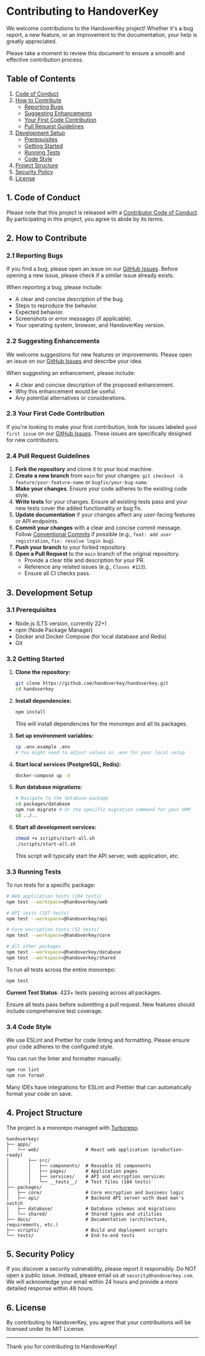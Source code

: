# Contributing to HandoverKey

We welcome contributions to the HandoverKey project! Whether it's a bug report, a new feature, or an improvement to the documentation, your help is greatly appreciated.

Please take a moment to review this document to ensure a smooth and effective contribution process.

## Table of Contents

1.  [Code of Conduct](#1-code-of-conduct)
2.  [How to Contribute](#2-how-to-contribute)
    - [Reporting Bugs](#21-reporting-bugs)
    - [Suggesting Enhancements](#22-suggesting-enhancements)
    - [Your First Code Contribution](#23-your-first-code-contribution)
    - [Pull Request Guidelines](#24-pull-request-guidelines)
3.  [Development Setup](#3-development-setup)
    - [Prerequisites](#31-prerequisites)
    - [Getting Started](#32-getting-started)
    - [Running Tests](#33-running-tests)
    - [Code Style](#34-code-style)
4.  [Project Structure](#4-project-structure)
5.  [Security Policy](#5-security-policy)
6.  [License](#6-license)

## 1. Code of Conduct

Please note that this project is released with a [Contributor Code of Conduct](CODE_OF_CONDUCT.md). By participating in this project, you agree to abide by its terms.

## 2. How to Contribute

### 2.1 Reporting Bugs

If you find a bug, please open an issue on our [GitHub Issues](https://github.com/mahiuddinalkamal/handoverkey/issues). Before opening a new issue, please check if a similar issue already exists.

When reporting a bug, please include:

- A clear and concise description of the bug.
- Steps to reproduce the behavior.
- Expected behavior.
- Screenshots or error messages (if applicable).
- Your operating system, browser, and HandoverKey version.

### 2.2 Suggesting Enhancements

We welcome suggestions for new features or improvements. Please open an issue on our [GitHub Issues](https://github.com/mahiuddinalkamal/handoverkey/issues) and describe your idea.

When suggesting an enhancement, please include:

- A clear and concise description of the proposed enhancement.
- Why this enhancement would be useful.
- Any potential alternatives or considerations.

### 2.3 Your First Code Contribution

If you're looking to make your first contribution, look for issues labeled `good first issue` on our [GitHub Issues](https://github.com/mahiuddinalkamal/handoverkey/issues). These issues are specifically designed for new contributors.

### 2.4 Pull Request Guidelines

1.  **Fork the repository** and clone it to your local machine.
2.  **Create a new branch** from `main` for your changes: `git checkout -b feature/your-feature-name` or `bugfix/your-bug-name`.
3.  **Make your changes**. Ensure your code adheres to the existing code style.
4.  **Write tests** for your changes. Ensure all existing tests pass and your new tests cover the added functionality or bug fix.
5.  **Update documentation** if your changes affect any user-facing features or API endpoints.
6.  **Commit your changes** with a clear and concise commit message. Follow [Conventional Commits](https://www.conventionalcommits.org/en/v1.0.0/) if possible (e.g., `feat: add user registration`, `fix: resolve login bug`).
7.  **Push your branch** to your forked repository.
8.  **Open a Pull Request** to the `main` branch of the original repository.
    - Provide a clear title and description for your PR.
    - Reference any related issues (e.g., `Closes #123`).
    - Ensure all CI checks pass.

## 3. Development Setup

### 3.1 Prerequisites

- Node.js (LTS version, currently 22+)
- npm (Node Package Manager)
- Docker and Docker Compose (for local database and Redis)
- Git

### 3.2 Getting Started

1.  **Clone the repository:**

    ```bash
    git clone https://github.com/handoverkey/handoverkey.git
    cd handoverkey
    ```

2.  **Install dependencies:**

    ```bash
    npm install
    ```

    This will install dependencies for the monorepo and all its packages.

3.  **Set up environment variables:**

    ```bash
    cp .env.example .env
    # You might need to adjust values in .env for your local setup
    ```

4.  **Start local services (PostgreSQL, Redis):**

    ```bash
    docker-compose up -d
    ```

5.  **Run database migrations:**

    ```bash
    # Navigate to the database package
    cd packages/database
    npm run migrate # Or the specific migration command for your ORM
    cd ../..
    ```

6.  **Start all development services:**
    ```bash
    chmod +x scripts/start-all.sh
    ./scripts/start-all.sh
    ```
    This script will typically start the API server, web application, etc.

### 3.3 Running Tests

To run tests for a specific package:

```bash
# Web application tests (184 tests)
npm test --workspace=@handoverkey/web

# API tests (187 tests)
npm test --workspace=@handoverkey/api

# Core encryption tests (52 tests)
npm test --workspace=@handoverkey/core

# All other packages
npm test --workspace=@handoverkey/database
npm test --workspace=@handoverkey/shared
```

To run all tests across the entire monorepo:

```bash
npm test
```

**Current Test Status**: 423+ tests passing across all packages.

Ensure all tests pass before submitting a pull request. New features should include comprehensive test coverage.

### 3.4 Code Style

We use ESLint and Prettier for code linting and formatting. Please ensure your code adheres to the configured style.

You can run the linter and formatter manually:

```bash
npm run lint
npm run format
```

Many IDEs have integrations for ESLint and Prettier that can automatically format your code on save.

## 4. Project Structure

The project is a monorepo managed with [Turborepo](https://turbo.build/).

```
handoverkey/
├── apps/
│   └── web/                 # React web application (production-ready)
│       ├── src/
│       │   ├── components/  # Reusable UI components
│       │   ├── pages/       # Application pages
│       │   ├── services/    # API and encryption services
│       │   └── __tests__/   # Test files (184 tests)
├── packages/
│   ├── core/                # Core encryption and business logic
│   ├── api/                 # Backend API server with dead man's switch
│   ├── database/            # Database schemas and migrations
│   └── shared/              # Shared types and utilities
├── docs/                    # Documentation (architecture, requirements, etc.)
├── scripts/                 # Build and deployment scripts
└── tests/                   # End-to-end tests
```

## 5. Security Policy

If you discover a security vulnerability, please report it responsibly. Do NOT open a public issue. Instead, please email us at `security@handoverkey.com`. We will acknowledge your email within 24 hours and provide a more detailed response within 48 hours.

## 6. License

By contributing to HandoverKey, you agree that your contributions will be licensed under its MIT License.

---

Thank you for contributing to HandoverKey!
